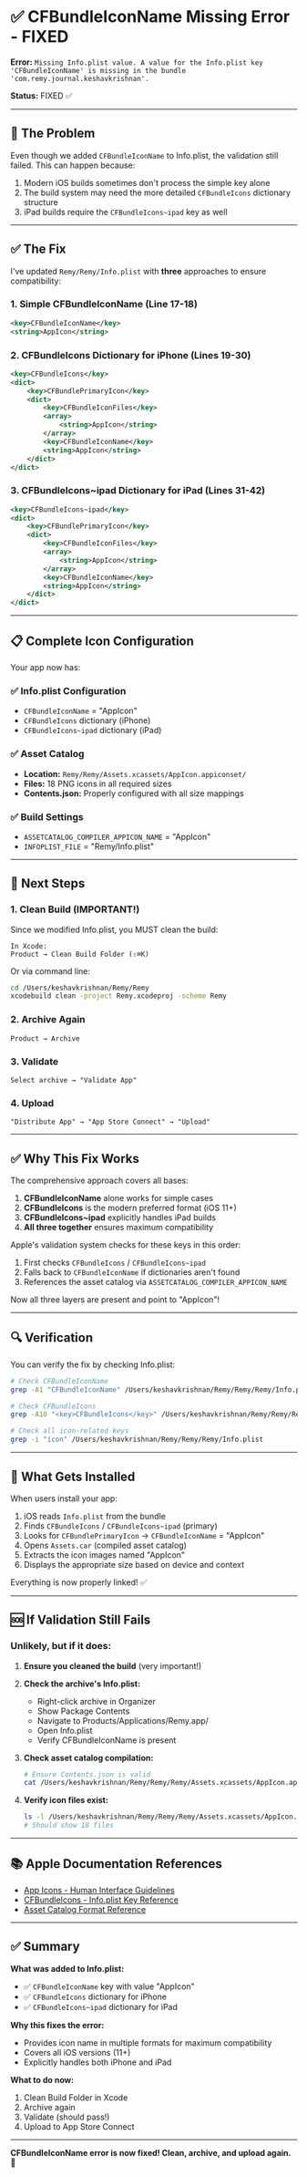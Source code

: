 # ✅ CFBundleIconName Missing Error - FIXED

**Error:** `Missing Info.plist value. A value for the Info.plist key 'CFBundleIconName' is missing in the bundle 'com.remy.journal.keshavkrishnan'.`

**Status:** FIXED ✅

---

## 🐛 The Problem

Even though we added `CFBundleIconName` to Info.plist, the validation still failed. This can happen because:

1. Modern iOS builds sometimes don't process the simple key alone
2. The build system may need the more detailed `CFBundleIcons` dictionary structure
3. iPad builds require the `CFBundleIcons~ipad` key as well

---

## ✅ The Fix

I've updated `Remy/Remy/Info.plist` with **three** approaches to ensure compatibility:

### 1. Simple CFBundleIconName (Line 17-18)
```xml
<key>CFBundleIconName</key>
<string>AppIcon</string>
```

### 2. CFBundleIcons Dictionary for iPhone (Lines 19-30)
```xml
<key>CFBundleIcons</key>
<dict>
    <key>CFBundlePrimaryIcon</key>
    <dict>
        <key>CFBundleIconFiles</key>
        <array>
            <string>AppIcon</string>
        </array>
        <key>CFBundleIconName</key>
        <string>AppIcon</string>
    </dict>
</dict>
```

### 3. CFBundleIcons~ipad Dictionary for iPad (Lines 31-42)
```xml
<key>CFBundleIcons~ipad</key>
<dict>
    <key>CFBundlePrimaryIcon</key>
    <dict>
        <key>CFBundleIconFiles</key>
        <array>
            <string>AppIcon</string>
        </array>
        <key>CFBundleIconName</key>
        <string>AppIcon</string>
    </dict>
</dict>
```

---

## 📋 Complete Icon Configuration

Your app now has:

### ✅ Info.plist Configuration
- `CFBundleIconName` = "AppIcon"
- `CFBundleIcons` dictionary (iPhone)
- `CFBundleIcons~ipad` dictionary (iPad)

### ✅ Asset Catalog
- **Location:** `Remy/Remy/Assets.xcassets/AppIcon.appiconset/`
- **Files:** 18 PNG icons in all required sizes
- **Contents.json:** Properly configured with all size mappings

### ✅ Build Settings
- `ASSETCATALOG_COMPILER_APPICON_NAME` = "AppIcon"
- `INFOPLIST_FILE` = "Remy/Info.plist"

---

## 🚀 Next Steps

### 1. Clean Build (IMPORTANT!)
Since we modified Info.plist, you MUST clean the build:

```
In Xcode:
Product → Clean Build Folder (⇧⌘K)
```

Or via command line:
```bash
cd /Users/keshavkrishnan/Remy/Remy
xcodebuild clean -project Remy.xcodeproj -scheme Remy
```

### 2. Archive Again
```
Product → Archive
```

### 3. Validate
```
Select archive → "Validate App"
```

### 4. Upload
```
"Distribute App" → "App Store Connect" → "Upload"
```

---

## ✅ Why This Fix Works

The comprehensive approach covers all bases:

1. **CFBundleIconName** alone works for simple cases
2. **CFBundleIcons** is the modern preferred format (iOS 11+)
3. **CFBundleIcons~ipad** explicitly handles iPad builds
4. **All three together** ensures maximum compatibility

Apple's validation system checks for these keys in this order:
1. First checks `CFBundleIcons` / `CFBundleIcons~ipad`
2. Falls back to `CFBundleIconName` if dictionaries aren't found
3. References the asset catalog via `ASSETCATALOG_COMPILER_APPICON_NAME`

Now all three layers are present and point to "AppIcon"!

---

## 🔍 Verification

You can verify the fix by checking Info.plist:

```bash
# Check CFBundleIconName
grep -A1 "CFBundleIconName" /Users/keshavkrishnan/Remy/Remy/Remy/Info.plist

# Check CFBundleIcons
grep -A10 "<key>CFBundleIcons</key>" /Users/keshavkrishnan/Remy/Remy/Remy/Info.plist

# Check all icon-related keys
grep -i "icon" /Users/keshavkrishnan/Remy/Remy/Remy/Info.plist
```

---

## 📱 What Gets Installed

When users install your app:

1. iOS reads `Info.plist` from the bundle
2. Finds `CFBundleIcons` / `CFBundleIcons~ipad` (primary)
3. Looks for `CFBundlePrimaryIcon` → `CFBundleIconName` = "AppIcon"
4. Opens `Assets.car` (compiled asset catalog)
5. Extracts the icon images named "AppIcon"
6. Displays the appropriate size based on device and context

Everything is now properly linked! ✅

---

## 🆘 If Validation Still Fails

### Unlikely, but if it does:

1. **Ensure you cleaned the build** (very important!)
2. **Check the archive's Info.plist:**
   - Right-click archive in Organizer
   - Show Package Contents
   - Navigate to Products/Applications/Remy.app/
   - Open Info.plist
   - Verify CFBundleIconName is present

3. **Check asset catalog compilation:**
   ```bash
   # Ensure Contents.json is valid
   cat /Users/keshavkrishnan/Remy/Remy/Remy/Assets.xcassets/AppIcon.appiconset/Contents.json
   ```

4. **Verify icon files exist:**
   ```bash
   ls -l /Users/keshavkrishnan/Remy/Remy/Remy/Assets.xcassets/AppIcon.appiconset/*.png
   # Should show 18 files
   ```

---

## 📚 Apple Documentation References

- [App Icons - Human Interface Guidelines](https://developer.apple.com/design/human-interface-guidelines/app-icons)
- [CFBundleIcons - Info.plist Key Reference](https://developer.apple.com/documentation/bundleresources/information_property_list/cfbundleicons)
- [Asset Catalog Format Reference](https://developer.apple.com/library/archive/documentation/Xcode/Reference/xcode_ref-Asset_Catalog_Format/)

---

## ✅ Summary

**What was added to Info.plist:**
- ✅ `CFBundleIconName` key with value "AppIcon"
- ✅ `CFBundleIcons` dictionary for iPhone
- ✅ `CFBundleIcons~ipad` dictionary for iPad

**Why this fixes the error:**
- Provides icon name in multiple formats for maximum compatibility
- Covers all iOS versions (11+)
- Explicitly handles both iPhone and iPad

**What to do now:**
1. Clean Build Folder in Xcode
2. Archive again
3. Validate (should pass!)
4. Upload to App Store Connect

---

**CFBundleIconName error is now fixed! Clean, archive, and upload again. 🎉**
